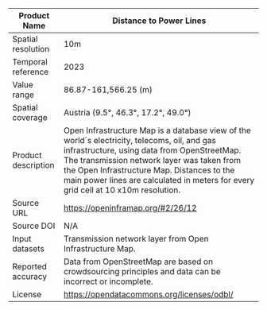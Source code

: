 |Product Name| Distance to Power Lines |
| --- | --- |
| Spatial resolution | 10m |
| Temporal reference | 2023 |
| Value range | 86.87-161,566.25 (m) |
| Spatial coverage | Austria (9.5°, 46.3°, 17.2°, 49.0°) |
| Product description | Open Infrastructure Map is a database view of the world´s electricity, telecoms, oil, and gas infrastructure, using data from OpenStreetMap.<br>The transmission network layer was taken from the Open Infrastructure Map. Distances to the main power lines are calculated in meters for every grid cell at 10 x10m resolution. |
| Source URL | https://openinframap.org/#2/26/12   |
| Source DOI | N/A |
|Input datasets| Transmission network layer from Open Infrastructure Map.|
| Reported accuracy | Data from OpenStreetMap are based on crowdsourcing principles and data can be incorrect or incomplete. |
| License | https://opendatacommons.org/licenses/odbl/  |

